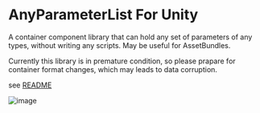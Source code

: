 # AnyParameterList For Unity
A container component library that can hold any set of parameters of any types, without writing any scripts. May be useful for AssetBundles.

Currently this library is in premature condition, so please prapare for container format changes, which may leads to data corruption.

see [README](Assets/AnyParameterList)

![image](http://i.imgur.com/BUuvOhi.png)
